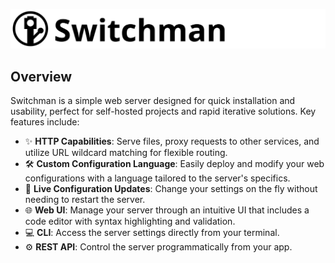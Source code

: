 ![Logo](assets/logo-padded.svg)

## Overview

Switchman is a simple web server designed for quick installation and usability, perfect for self-hosted projects and rapid iterative solutions. Key features include:
- ✨ __HTTP Capabilities__: Serve files, proxy requests to other services, and utilize URL wildcard matching for flexible routing.
- 🛠️ __Custom Configuration Language__: Easily deploy and modify your web configurations with a language tailored to the server's specifics.
- 🔁 __Live Configuration Updates__: Change your settings on the fly without needing to restart the server.
- 🌐 __Web UI__: Manage your server through an intuitive UI that includes a code editor with syntax highlighting and validation.
- 💻 __CLI__: Access the server settings directly from your terminal.
- ⚙️ __REST API__: Control the server programmatically from your app.
